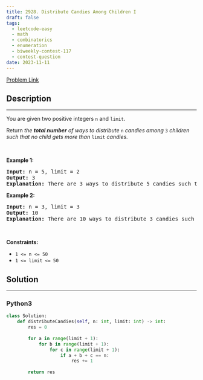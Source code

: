 ```yaml
---
title: 2928. Distribute Candies Among Children I
draft: false
tags: 
  - leetcode-easy
  - math
  - combinatorics
  - enumeration
  - biweekly-contest-117
  - contest-question
date: 2023-11-11
---
```


[Problem Link](https://leetcode.com/problems/distribute-candies-among-children-i/)

## Description

---
<p>You are given two positive integers <code>n</code> and <code>limit</code>.</p>

<p>Return <em>the <strong>total number</strong> of ways to distribute </em><code>n</code> <em>candies among </em><code>3</code><em> children such that no child gets more than </em><code>limit</code><em> candies.</em></p>

<p>&nbsp;</p>
<p><strong class="example">Example 1:</strong></p>

<pre>
<strong>Input:</strong> n = 5, limit = 2
<strong>Output:</strong> 3
<strong>Explanation:</strong> There are 3 ways to distribute 5 candies such that no child gets more than 2 candies: (1, 2, 2), (2, 1, 2) and (2, 2, 1).
</pre>

<p><strong class="example">Example 2:</strong></p>

<pre>
<strong>Input:</strong> n = 3, limit = 3
<strong>Output:</strong> 10
<strong>Explanation:</strong> There are 10 ways to distribute 3 candies such that no child gets more than 3 candies: (0, 0, 3), (0, 1, 2), (0, 2, 1), (0, 3, 0), (1, 0, 2), (1, 1, 1), (1, 2, 0), (2, 0, 1), (2, 1, 0) and (3, 0, 0).
</pre>

<p>&nbsp;</p>
<p><strong>Constraints:</strong></p>

<ul>
	<li><code>1 &lt;= n &lt;= 50</code></li>
	<li><code>1 &lt;= limit &lt;= 50</code></li>
</ul>


## Solution

---
### Python3
``` py title='distribute-candies-among-children-i'
class Solution:
    def distributeCandies(self, n: int, limit: int) -> int:
        res = 0
        
        for a in range(limit + 1):
            for b in range(limit + 1):
                for c in range(limit + 1):
                    if a + b + c == n:
                        res += 1
        
        return res
```


